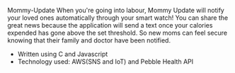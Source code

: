 Mommy-Update
When you're going into labour, Mommy Update will notify your loved ones automatically through your smart watch! You can share the great news because the application will send a text once your calories expended has gone above the set threshold. So new moms can feel secure knowing that their family and doctor have been notified.

- Written using C and Javascript
- Technology used: AWS(SNS and IoT) and Pebble Health API
